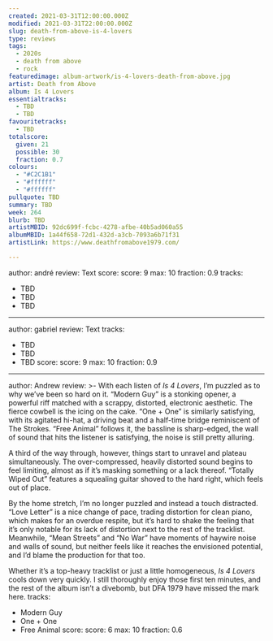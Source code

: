 ```yaml
---
created: 2021-03-31T12:00:00.000Z
modified: 2021-03-31T22:00:00.000Z
slug: death-from-above-is-4-lovers
type: reviews
tags:
  - 2020s
  - death from above
  - rock
featuredimage: album-artwork/is-4-lovers-death-from-above.jpg
artist: Death from Above
album: Is 4 Lovers
essentialtracks:
  - TBD
  - TBD
favouritetracks:
  - TBD
totalscore:
  given: 21
  possible: 30
  fraction: 0.7
colours:
  - "#C2C1B1"
  - "#ffffff"
  - "#ffffff"
pullquote: TBD
summary: TBD
week: 264
blurb: TBD
artistMBID: 92dc699f-fcbc-4278-afbe-40b5ad060a55
albumMBID: 1a44f658-72d1-432d-a3cb-7093a6b71f31
artistLink: https://www.deathfromabove1979.com/

---
```

author: andré
review: Text
score:
  score: 9
  max: 10
  fraction: 0.9
tracks:
  - TBD
  - TBD
  - TBD

---
author: gabriel
review: Text
tracks:
  - TBD
  - TBD
  - TBD
score:
  score: 9
  max: 10
  fraction: 0.9

---
author: Andrew
review: >-
  With each listen of _Is 4 Lovers_, I’m puzzled as to why we’ve been so hard on it. “Modern Guy” is a stonking opener, a powerful riff matched with a scrappy, distorted, electronic aesthetic. The fierce cowbell is the icing on the cake. “One + One” is similarly satisfying, with its agitated hi-hat, a driving beat and a half-time bridge reminiscent of The Strokes. “Free Animal” follows it, the bassline is sharp-edged, the wall of sound that hits the listener is satisfying, the noise is still pretty alluring.


  A third of the way through, however, things start to unravel and plateau simultaneously. The over-compressed, heavily distorted sound begins to feel limiting, almost as if it’s masking something or a lack thereof. “Totally Wiped Out” features a squealing guitar shoved to the hard right, which feels out of place.


  By the home stretch, I’m no longer puzzled and instead a touch distracted. “Love Letter” is a nice change of pace, trading distortion for clean piano, which makes for an overdue respite, but it’s hard to shake the feeling that it’s only notable for its lack of distortion next to the rest of the tracklist. Meanwhile, “Mean Streets” and “No War” have moments of haywire noise and walls of sound, but neither feels like it reaches the envisioned potential, and I’d blame the production for that too.


  Whether it’s a top-heavy tracklist or just a little homogeneous, _Is 4 Lovers_ cools down very quickly. I still thoroughly enjoy those first ten minutes, and the rest of the album isn’t a divebomb, but DFA 1979 have missed the mark here.
tracks:
  - Modern Guy
  - One + One
  - Free Animal
score:
  score: 6
  max: 10
  fraction: 0.6
